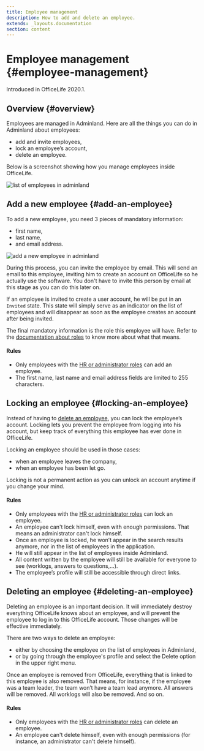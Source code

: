 ```yaml
---
title: Employee management
description: How to add and delete an employee.
extends: _layouts.documentation
section: content
---
```


# Employee management {#employee-management}

<div class="version badge -rot-3">
  Introduced in OfficeLife 2020.1.
</div>

## Overview {#overview}

Employees are managed in Adminland. Here are all the things you can do in Adminland about employees:

* add and invite employees,
* lock an employee’s account,
* delete an employee.

Below is a screenshot showing how you manage employees inside OfficeLife.

![list of employees in adminland](/assets/img/adminland_employees_list.png)

## Add a new employee {#add-an-employee}

To add a new employee, you need 3 pieces of mandatory information:

* first name,
* last name,
* and email address.

![add a new employee in adminland](/assets/img/adminland_employees_new.png)

During this process, you can invite the employee by email. This will send an email to this employee, inviting him to create an account on OfficeLife so he actually use the software. You don't have to invite this person by email at this stage as you can do this later on.

If an employee is invited to create a user account, he will be put in an `Invited` state. This state will simply serve as an indicator on the list of employees and will disappear as soon as the employee creates an account after being invited.

The final mandatory information is the role this employee will have. Refer to the [documentation about roles](/docs/understanding-roles) to know more about what that means.

<div class="rules">
  <h4>Rules</h4>
  <ul>
    <li>Only employees with the <a href="/docs/understanding-roles">HR or administrator roles</a> can add an employee.</li>
    <li>The first name, last name and email address fields are limited to 255 characters.</li>
  </ul>
</div>

## Locking an employee {#locking-an-employee}

Instead of having to [delete an employee](#deleting-an-employee), you can lock the employee’s account. Locking lets you prevent the employee from logging into his account, but keep track of everything this employee has ever done in OfficeLife.

Locking an employee should be used in those cases:

* when an employee leaves the company,
* when an employee has been let go.

Locking is not a permanent action as you can unlock an account anytime if you change your mind.

<div class="rules">
  <h4>Rules</h4>
  <ul>
    <li>Only employees with the <a href="/docs/understanding-roles">HR or administrator roles</a> can lock an employee.</li>
    <li>An employee can't lock himself, even with enough permissions. That means an administrator can't lock himself.</li>
    <li>Once an employee is locked, he won’t appear in the search results anymore, nor in the list of employees in the application.</li>
    <li>He will still appear in the list of employees inside Adminland.</li>
    <li>All content written by the employee will still be available for everyone to see (worklogs, answers to questions,…).</li>
    <li>The employee’s profile will still be accessible through direct links.</li>
  </ul>
</div>

## Deleting an employee {#deleting-an-employee}

Deleting an employee is an important decision. It will immediately destroy everything OfficeLife knows about an employee, and will prevent the employee to log in to this OfficeLife account. Those changes will be effective immediately.

There are two ways to delete an employee:

* either by choosing the employee on the list of employees in Adminland,
* or by going through the employee's profile and select the Delete option in the upper right menu.

Once an employee is removed from OfficeLife, everything that is linked to this employee is also removed. That means, for instance, if the employee was a team leader, the team won’t have a team lead anymore. All answers will be removed. All worklogs will also be removed. And so on.

<div class="rules">
  <h4>Rules</h4>
  <ul>
    <li>Only employees with the <a href="/docs/understanding-roles">HR or administrator roles</a> can delete an employee.</li>
    <li>An employee can't delete himself, even with enough permissions (for instance, an administrator can't delete himself).</li>
  </ul>
</div>
